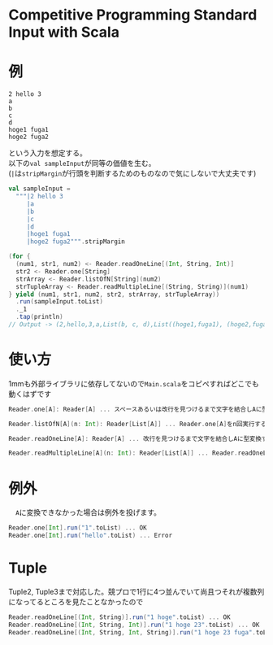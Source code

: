 # Competitive Programming Standard Input with Scala
# 例
```
2 hello 3
a
b
c
d
hoge1 fuga1
hoge2 fuga2
```
という入力を想定する。  
以下の`val sampleInput`が同等の価値を生む。  
(`|`は`stripMargin`が行頭を判断するためのものなので気にしないで大丈夫です)
```scala
val sampleInput =
  """|2 hello 3
     |a
     |b
     |c
     |d
     |hoge1 fuga1
     |hoge2 fuga2""".stripMargin

(for {
  (num1, str1, num2) <- Reader.readOneLine[(Int, String, Int)]
  str2 <- Reader.one[String]
  strArray <- Reader.listOfN[String](num2)
  strTupleArray <- Reader.readMultipleLine[(String, String)](num1)
} yield (num1, str1, num2, str2, strArray, strTupleArray))
  .run(sampleInput.toList)
  ._1
  .tap(println)
// Output -> (2,hello,3,a,List(b, c, d),List((hoge1,fuga1), (hoge2,fuga2)))
```
# 使い方
1mmも外部ライブラリに依存してないので`Main.scala`をコピペすればどこでも動くはずです
```scala
Reader.one[A]: Reader[A] ... スペースあるいは改行を見つけるまで文字を結合しAに型変換する

Reader.listOfN[A](n: Int): Reader[List[A]] ... Reader.one[A]をn回実行する

Reader.readOneLine[A]: Reader[A] ... 改行を見つけるまで文字を結合しAに型変換する

Reader.readMultipleLine[A](n: Int): Reader[List[A]] ... Reader.readOneLine[A]をn回実行する
```

# 例外
　`A`に変換できなかった場合は例外を投げます。
 ```scala
 Reader.one[Int].run("1".toList) ... OK
 Reader.one[Int].run("hello".toList) ... Error
 ```
 
 # Tuple
 Tuple2, Tuple3まで対応した。競プロで1行に4つ並んでいて尚且つそれが複数列になってるところを見たことなかったので
 ```scala
 Reader.readOneLine[(Int, String)].run("1 hoge".toList) ... OK
 Reader.readOneLine[(Int, String, Int)].run("1 hoge 23".toList) ... OK
 Reader.readOneLine[(Int, String, Int, String)].run("1 hoge 23 fuga".toList) ... NG: 未対応
 ```
